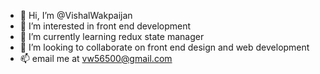 - 👋 Hi, I’m @VishalWakpaijan
- 👀 I’m interested in front end development
- 🌱 I’m currently learning redux state manager
- 💞️ I’m looking to collaborate on front end design and web development
- 📫 email me at vw56500@gmail.com


<!---
VishalWakpaijan/VishalWakpaijan is a ✨ special ✨ repository because its `README.md` (this file) appears on your GitHub profile.
You can click the Preview link to take a look at your changes.
--->
